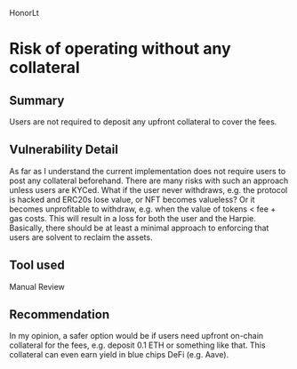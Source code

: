 HonorLt
# Risk of operating without any collateral

## Summary
Users are not required to deposit any upfront collateral to cover the fees.

## Vulnerability Detail
As far as I understand the current implementation does not require users to post any collateral beforehand. There are many risks with such an approach unless users are KYCed. What if the user never withdraws, e.g. the protocol is hacked and ERC20s lose value, or NFT becomes valueless? Or it becomes unprofitable to withdraw, e.g. when the value of tokens < fee + gas costs. This will result in a loss for both the user and the Harpie. Basically, there should be at least a minimal approach to enforcing that users are solvent to reclaim the assets.

## Tool used

Manual Review

## Recommendation
In my opinion, a safer option would be if users need upfront on-chain collateral for the fees, e.g. deposit 0.1 ETH or something like that. This collateral can even earn yield in blue chips DeFi (e.g. Aave).
